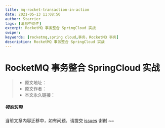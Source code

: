 ```yaml
---
title: mq-rocket-transaction-in-action
date: 2021-05-13 11:08:50
author: Starrier
tags: [消息中间件]
excerpt: RocketMQ 事务整合 SpringCloud 实战
swiper:
keywords: [rocketmq,spring cloud,事务，RocketMQ 事务]
description: RocketMQ 事务整合 SpringCloud 实战
---
```


# RocketMQ 事务整合 SpringCloud 实战

> * 原文地址：[]()
> * 原文作者：[]()
> * 本文永久链接：[]()

##### **特别说明**

当前文章内容迁移中，如有问题，请提交 [issues](https://github.com/Starrier/starrier.github.io/issues) 谢谢 ~~
